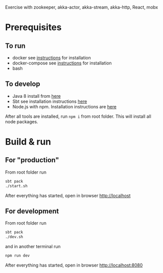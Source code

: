 Exercise with zookeeper, akka-actor, akka-stream, akka-http, React, mobx

# Prerequisites

## To run

* docker see [instructions](https://docs.docker.com/cs-engine/1.12/) for installation
* docker-compose see [instructions](https://docs.docker.com/compose/install/) for installation
* bash

## To develop

* Java 8 install from [here](https://www.java.com/en/download/help/download_options.xml)
* Sbt see installation instructions [here](https://www.scala-sbt.org/1.0/docs/Setup.html)
* Node.js with npm. Installation instructions are [here](https://nodejs.org/en/download/)

After all tools are installed, run `npm i` from root folder. This will install all node packages. 

# Build & run

## For "production"

From root folder run 
```bash
sbt pack
./start.sh
```  

After everything has started, open in browser [http://localhost](http://localhost)

## For development

From root folder run  
```bash
sbt pack
./dev.sh
```
and in another terminal run
```bash
npm run dev
```
After everything has started, open in browser [http://localhost:8080](http://localhost:8080)

